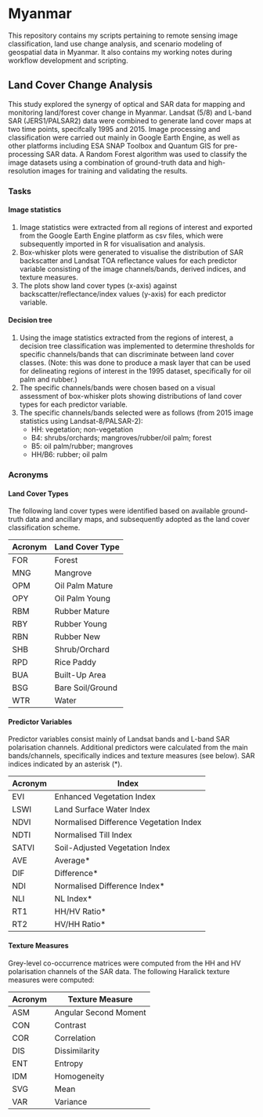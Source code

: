 # Myanmar
This repository contains my scripts pertaining to remote sensing image classification, land use change analysis, and scenario modeling of geospatial data in Myanmar. It also contains my working notes during workflow development and scripting.

## Land Cover Change Analysis
This study explored the synergy of optical and SAR data for mapping and monitoring land/forest cover change in Myanmar. Landsat (5/8) and L-band SAR (JERS1/PALSAR2) data were combined to generate land cover maps at two time points, specifcally 1995 and 2015. Image processing and classification were carried out mainly in Google Earth Engine, as well as other platforms including ESA SNAP Toolbox and Quantum GIS for pre-processing SAR data. A Random Forest algorithm was used to classify the image datasets using a combination of ground-truth data and high-resolution images for training and validating the results.

### Tasks

#### Image statistics

1. Image statistics were extracted from all regions of interest and exported from the Google Earth Engine platform as csv files, which were subsequently imported in R for visualisation and analysis. 
2. Box-whisker plots were generated to visualise the distribution of SAR backscatter and Landsat TOA reflectance values for each predictor variable consisting of the image channels/bands, derived indices, and texture measures.
3. The plots show land cover types (x-axis) against backscatter/reflectance/index values (y-axis) for each predictor variable.

#### Decision tree
1. Using the image statistics extracted from the regions of interest, a decision tree classification was implemented to determine thresholds for specific channels/bands that can discriminate between land cover classes. (Note: this was done to produce a mask layer that can be used for delineating regions of interest in the 1995 dataset, specifically for oil palm and rubber.)
2. The specific channels/bands were chosen based on a visual assessment of box-whisker plots showing distributions of land cover types for each predictor variable.
3. The specific channels/bands selected were as follows (from 2015 image statistics using Landsat-8/PALSAR-2):
    + HH: vegetation; non-vegetation
    + B4: shrubs/orchards; mangroves/rubber/oil palm; forest
    + B5: oil palm/rubber; mangroves
    + HH/B6: rubber; oil palm

### Acronyms

#### Land Cover Types
The following land cover types were identified based on available ground-truth data and ancillary maps, and subsequently adopted as the land cover classification scheme.

Acronym | Land Cover Type
------- | ----------------
FOR     | Forest
MNG     | Mangrove
OPM     | Oil Palm Mature
OPY     | Oil Palm Young
RBM     | Rubber Mature
RBY     | Rubber Young
RBN     | Rubber New
SHB     | Shrub/Orchard
RPD     | Rice Paddy
BUA     | Built-Up Area
BSG     | Bare Soil/Ground
WTR     | Water

#### Predictor Variables
Predictor variables consist mainly of Landsat bands and L-band SAR polarisation channels. Additional predictors were calculated from the main bands/channels, specifically indices and texture measures (see below). SAR indices indicated by an asterisk (*).

Acronym | Index
------- | ----------------
EVI     | Enhanced Vegetation Index
LSWI    | Land Surface Water Index
NDVI    | Normalised Difference Vegetation Index 
NDTI    | Normalised Till Index
SATVI   | Soil-Adjusted Vegetation Index
AVE     | Average*
DIF     | Difference*
NDI     | Normalised Difference Index*
NLI     | NL Index*
RT1     | HH/HV Ratio*
RT2     | HV/HH Ratio*

#### Texture Measures
Grey-level co-occurrence matrices were computed from the HH and HV polarisation channels of the SAR data. The following Haralick texture measures were computed:

Acronym | Texture Measure
------- | ----------------
ASM     | Angular Second Moment 
CON     | Contrast
COR     | Correlation
DIS     | Dissimilarity
ENT     | Entropy
IDM     | Homogeneity
SVG     | Mean
VAR     | Variance

